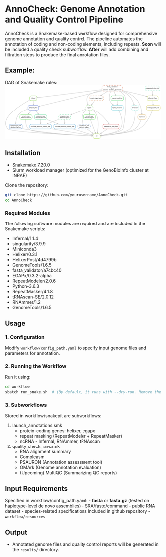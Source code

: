 # AnnoCheck: Genome Annotation and Quality Control Pipeline

AnnoCheck is a Snakemake-based workflow designed for comprehensive genome annotation and quality control. The pipeline automates the annotation of coding and non-coding elements, including repeats.
**Soon** will be included a quality check subworflow.
**After** will add combining and filtration steps to produce the final annotation files.

## Example:

DAG of Snakemake rules:
<img src="workflow/dag.png" width="500"/>

## Installation

- [Snakemake 7.20.0](https://snakemake.readthedocs.io/)
- Slurm workload manager (optimized for the GenoBioInfo cluster at INRAE)

Clone the repository:
```bash
git clone https://github.com/yourusername/AnnoCheck.git
cd AnnoCheck
```

### Required Modules
The following software modules are required and are included in the Snakemake scripts:

- Infernal/1.1.4
- singularity/3.9.9
- Miniconda3
- Helixer/0.3.1
- HelixerPost/4d4799b
- GenomeTools/1.6.5
- fasta_validator/a7cbc40
- EGAPx/0.3.2-alpha
- RepeatModeler/2.0.6
- Python-3.6.3
- RepeatMasker/4.1.8
- tRNAscan-SE/2.0.12
- RNAmmer/1.2
- GenomeTools/1.6.5

## Usage
### 1. Configuration
Modify `workflow/config_path.yaml` to specify input genome files and parameters for annotation.

### 2. Running the Workflow
Run it using:
```bash
cd workflow
sbatch run_snake.sh  # (By default, it runs with --dry-run. Remove the flag after the first check.)
```

### 3. Subworkflows
Stored in workflow/snakepit are subworkflows:
1. launch_annotations.smk
	- protein-coding genes: helixer, egapx
	- repeat masking (RepeatModeler + RepeatMasker)
	- ncRNA - Infernal, RNAmmer, tRNAscan
2. quality_check_raw.smk
	- RNA alignment summary
	- Compleasm
	- PSAURON (Annotation assessment tool)
	- OMArk (Genome annotation evaluation)
	- (Upcoming) MultiQC (Summarizing QC reports)

## Input Requirements
Specified in workflow/config_path.yaml:
	- **fasta** or **fasta.gz** (tested on haplotype-level de novo assemblies)
	- SRA/fastq/command - public RNA dataset
	- species-related specifications
Included in github repository - `workflow/resources`

## Output
- Annotated genome files and quality control reports will be generated in the `results/` directory.


